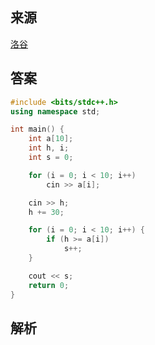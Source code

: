 ## 来源

[洛谷](https://www.luogu.com.cn/problem/P1046)

## 答案

~~~c++
#include <bits/stdc++.h>
using namespace std;

int main() {
	int a[10];
	int h, i;
	int s = 0;

	for (i = 0; i < 10; i++)
		cin >> a[i];

	cin >> h;
	h += 30;

	for (i = 0; i < 10; i++) {
		if (h >= a[i])
			s++;
	}

	cout << s;
	return 0;
}
~~~

## 解析
